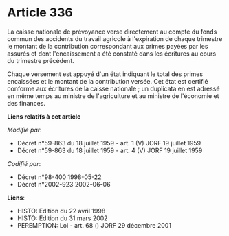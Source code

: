 # Article 336

La caisse nationale de prévoyance verse directement au compte du fonds commun des accidents du travail agricole à
l'expiration de chaque trimestre le montant de la contribution correspondant aux primes payées par les assurés et dont
l'encaissement a été constaté dans les écritures au cours du trimestre précédent.

Chaque versement est appuyé d'un état indiquant le total des primes encaissées et le montant de la contribution versée. Cet
état est certifié conforme aux écritures de la caisse nationale ; un duplicata en est adressé en même temps au ministre de
l'agriculture et au ministre de l'économie et des finances.

**Liens relatifs à cet article**

_Modifié par_:

  - Décret n°59-863 du 18 juillet 1959 - art. 1 (V) JORF 19 juillet 1959
  - Décret n°59-863 du 18 juillet 1959 - art. 4 (V) JORF 19 juillet 1959

_Codifié par_:

  - Décret n°98-400 1998-05-22
  - Décret n°2002-923 2002-06-06

**Liens**:

  - HISTO: Edition du 22 avril 1998
  - HISTO: Edition du 31 mars 2002
  - PEREMPTION: Loi - art. 68 () JORF 29 décembre 2001
